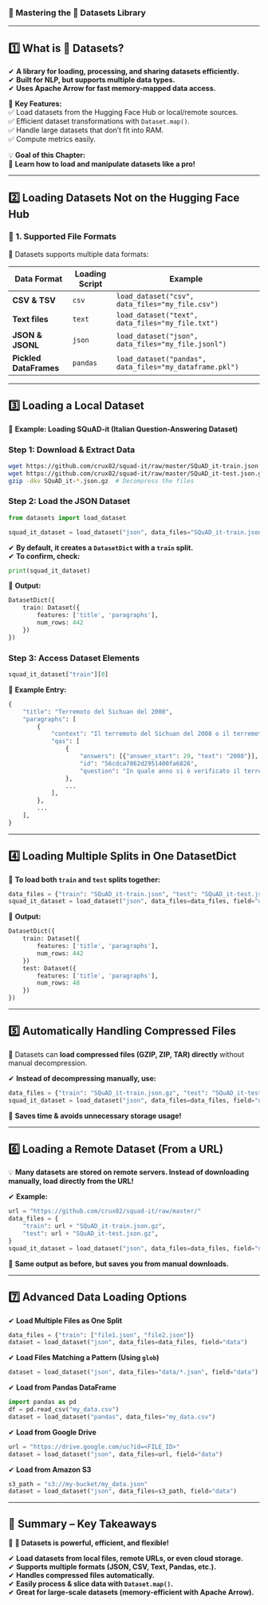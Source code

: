 ### **📌 Mastering the 🤗 Datasets Library**  

---

## **1️⃣ What is 🤗 Datasets?**  

✔ **A library for loading, processing, and sharing datasets efficiently.**  
✔ **Built for NLP, but supports multiple data types.**  
✔ **Uses Apache Arrow for fast memory-mapped data access.**  

🎯 **Key Features:**  
✅ Load datasets from the Hugging Face Hub or local/remote sources.  
✅ Efficient dataset transformations with `Dataset.map()`.  
✅ Handle large datasets that don’t fit into RAM.  
✅ Compute metrics easily.  

💡 **Goal of this Chapter:**  
🚀 **Learn how to load and manipulate datasets like a pro!**  

---

## **2️⃣ Loading Datasets Not on the Hugging Face Hub**  

### **📌 1. Supported File Formats**  

🤗 Datasets supports multiple data formats:  

| **Data Format**  | **Loading Script**  | **Example** |
|----------------|------------------|-------------|
| **CSV & TSV**   | `csv`             | `load_dataset("csv", data_files="my_file.csv")` |
| **Text files**  | `text`            | `load_dataset("text", data_files="my_file.txt")` |
| **JSON & JSONL**| `json`            | `load_dataset("json", data_files="my_file.jsonl")` |
| **Pickled DataFrames** | `pandas` | `load_dataset("pandas", data_files="my_dataframe.pkl")` |

---

## **3️⃣ Loading a Local Dataset**  

📌 **Example: Loading SQuAD-it (Italian Question-Answering Dataset)**  

### **Step 1: Download & Extract Data**  
```bash
wget https://github.com/crux82/squad-it/raw/master/SQuAD_it-train.json.gz
wget https://github.com/crux82/squad-it/raw/master/SQuAD_it-test.json.gz
gzip -dkv SQuAD_it-*.json.gz  # Decompress the files
```

### **Step 2: Load the JSON Dataset**  
```python
from datasets import load_dataset

squad_it_dataset = load_dataset("json", data_files="SQuAD_it-train.json", field="data")
```

✔ **By default, it creates a `DatasetDict` with a `train` split.**  
✔ **To confirm, check:**  

```python
print(squad_it_dataset)
```
📌 **Output:**  
```python
DatasetDict({
    train: Dataset({
        features: ['title', 'paragraphs'],
        num_rows: 442
    })
})
```

### **Step 3: Access Dataset Elements**
```python
squad_it_dataset["train"][0]
```
📌 **Example Entry:**  
```python
{
    "title": "Terremoto del Sichuan del 2008",
    "paragraphs": [
        {
            "context": "Il terremoto del Sichuan del 2008 o il terremoto...",
            "qas": [
                {
                    "answers": [{"answer_start": 29, "text": "2008"}],
                    "id": "56cdca7862d2951400fa6826",
                    "question": "In quale anno si è verificato il terremoto nel Sichuan?",
                },
                ...
            ],
        },
        ...
    ],
}
```

---

## **4️⃣ Loading Multiple Splits in One DatasetDict**  

🚀 **To load both `train` and `test` splits together:**  

```python
data_files = {"train": "SQuAD_it-train.json", "test": "SQuAD_it-test.json"}
squad_it_dataset = load_dataset("json", data_files=data_files, field="data")
```

📌 **Output:**  
```python
DatasetDict({
    train: Dataset({
        features: ['title', 'paragraphs'],
        num_rows: 442
    })
    test: Dataset({
        features: ['title', 'paragraphs'],
        num_rows: 48
    })
})
```

---

## **5️⃣ Automatically Handling Compressed Files**  

🤗 Datasets can **load compressed files (GZIP, ZIP, TAR) directly** without manual decompression.  

✔ **Instead of decompressing manually, use:**  
```python
data_files = {"train": "SQuAD_it-train.json.gz", "test": "SQuAD_it-test.json.gz"}
squad_it_dataset = load_dataset("json", data_files=data_files, field="data")
```

🚀 **Saves time & avoids unnecessary storage usage!**  

---

## **6️⃣ Loading a Remote Dataset (From a URL)**  

💡 **Many datasets are stored on remote servers. Instead of downloading manually, load directly from the URL!**  

✔ **Example:**  
```python
url = "https://github.com/crux82/squad-it/raw/master/"
data_files = {
    "train": url + "SQuAD_it-train.json.gz",
    "test": url + "SQuAD_it-test.json.gz",
}
squad_it_dataset = load_dataset("json", data_files=data_files, field="data")
```

📌 **Same output as before, but saves you from manual downloads.**  

---

## **7️⃣ Advanced Data Loading Options**  

✔ **Load Multiple Files as One Split**  
```python
data_files = {"train": ["file1.json", "file2.json"]}
dataset = load_dataset("json", data_files=data_files, field="data")
```

✔ **Load Files Matching a Pattern (Using `glob`)**  
```python
dataset = load_dataset("json", data_files="data/*.json", field="data")
```

✔ **Load from Pandas DataFrame**  
```python
import pandas as pd
df = pd.read_csv("my_data.csv")
dataset = load_dataset("pandas", data_files="my_data.csv")
```

✔ **Load from Google Drive**  
```python
url = "https://drive.google.com/uc?id=<FILE_ID>"
dataset = load_dataset("json", data_files=url, field="data")
```

✔ **Load from Amazon S3**  
```python
s3_path = "s3://my-bucket/my_data.json"
dataset = load_dataset("json", data_files=s3_path, field="data")
```

---

## **🎯 Summary – Key Takeaways**  

🚀 **🤗 Datasets is powerful, efficient, and flexible!**  

✔ **Load datasets from local files, remote URLs, or even cloud storage.**  
✔ **Supports multiple formats (JSON, CSV, Text, Pandas, etc.).**  
✔ **Handles compressed files automatically.**  
✔ **Easily process & slice data with `Dataset.map()`.**  
✔ **Great for large-scale datasets (memory-efficient with Apache Arrow).**  

